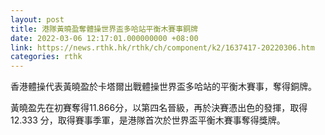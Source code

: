 ```yaml
---
layout: post
title: 港隊黃曉盈奪體操世界盃多哈站平衡木賽事銅牌
date: 2022-03-06 12:17:01.000000000 +08:00
link: https://news.rthk.hk/rthk/ch/component/k2/1637417-20220306.htm
categories: rthk
---
```


香港體操代表黃曉盈於卡塔爾出戰體操世界盃多哈站的平衡木賽事，奪得銅牌。

黃曉盈先在初賽奪得11.866分，以第四名晉級，再於決賽憑出色的發揮，取得12.333 分，取得賽事季軍，是港隊首次於世界盃平衡木賽事奪得獎牌。
